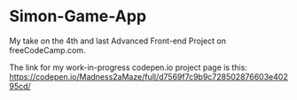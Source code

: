 # Simon-Game-App
My take on the 4th and last Advanced Front-end Project on freeCodeCamp.com.

The link for my work-in-progress codepen.io project page is this: https://codepen.io/Madness2aMaze/full/d7569f7c9b9c728502876603e40295cd/
